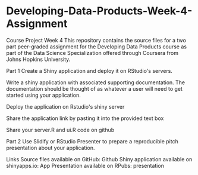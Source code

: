 # Developing-Data-Products-Week-4-Assignment

Course Project
Week 4
This repository contains the source files for a two part peer-graded assignment for the Developing Data Products course as part of the Data Science Specialization offered through Coursera from Johns Hopkins University.

Part 1
Create a Shiny application and deploy it on RStudio's servers.

Write a shiny application with associated supporting documentation. The documentation should be thought of as whatever a user will need to get started using your application.

Deploy the application on Rstudio's shiny server

Share the application link by pasting it into the provided text box

Share your server.R and ui.R code on github

Part 2
Use Slidify or RStudio Presenter to prepare a reproducible pitch presentation about your application.

Links
Source files available on GitHub: Github
Shiny application available on shinyapps.io: App
Presentation available on RPubs: presentation

